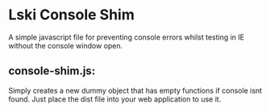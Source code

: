 Lski Console Shim
==========

A simple javascript file for preventing console errors whilst testing in IE without the console window open.

console-shim.js:
-----------------
Simply creates a new dummy object that has empty functions if console isnt found. Just place the dist file into your web application to use it.

